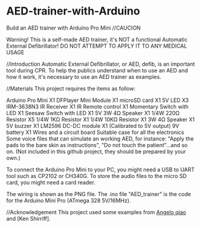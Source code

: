 # AED-trainer-with-Arduino
 Build an AED trainer with Arduino Pro Mini
//CAUCION

Warning! This is a self-made AED trainer, it's NOT a functional Automatic External Defibrillator!
DO NOT ATTEMPT TO APPLY IT TO ANY MEDICAL USAGE

//Introduction
Automatic External Defibrillator, or AED, defib, is an important tool during CPR.
To help the publics understand when to use an AED and how it work, it's necessary to use an AED trainer as examples.

//Materials
This project requires the items as follow:

Arduino Pro Mini X1
DFPlayer Mini Module X1
microSD card X1
5V LED X3
IRM-3638N3 IR Receiver X1
IR Remote control X1
Momentary Switch with LED X1
Seesaw Switch with LED X1
5V 3W 4Ω Speaker X1
1/4W 220Ω Resistor X5
1/4W 1KΩ Resistor X1
1/4W 10KΩ Resistor X1 
3W 4Ω Speaker X1
5V buzzer X1
LM2596 DC-DC module X1 (Calibrated to 5V output)
9V battery X1
Wires and a circuit board
Suitable case for all the electronics
Some voice files that can simulate an working AED, for instance: "Apply the pads to the bare skin as instructions", "Do not touch the patient"...and so on. (Not included in this github project, they should be prepared by your own.)

To connect the Arduino Pro Mini to your PC, you might need a USB to UART tool such as CP2102 or CH340G.
To store the audio files to the micro SD card, you might need a card reader.

The wiring is shown as the PNG file.
The .ino file "AED_trainer" is the code for the Arduino Mini Pro (ATmega 328 5V/16MHz).


//Acknowledgement
This project used some examples from [Angelo qiao](Angelo.qiao@dfrobot.com) and [Ken Shirriff].
